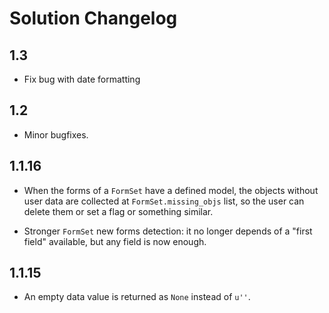 # Solution Changelog


## 1.3

- Fix bug with date formatting

## 1.2

- Minor bugfixes.

## 1.1.16

- When the forms of a `FormSet` have a defined model, the objects without user data are collected at `FormSet.missing_objs` list, so the user can delete them or set a flag or something similar.

- Stronger `FormSet` new forms detection: it no longer depends of a "first field" available, but any field is now enough.

## 1.1.15

- An empty data value is returned as `None` instead of `u''`.

